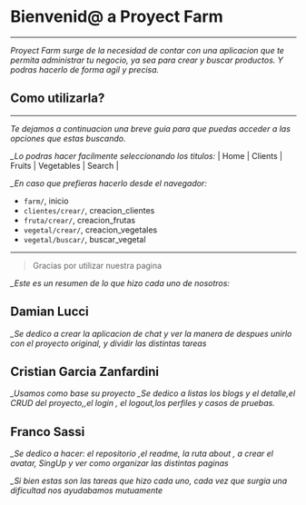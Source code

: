 # Bienvenid@ a Proyect Farm
---
*Proyect Farm surge de la necesidad de contar con una aplicacion que te permita administrar tu negocio, ya sea para crear y buscar productos. Y podras hacerlo de forma agil y precisa.*  

## Como utilizarla? ## 
---
*Te dejamos a continuacion una breve guia para que puedas acceder a las opciones que estas buscando.*

*_Lo podras hacer facilmente seleccionando los titulos:*
| Home | Clients | Fruits | Vegetables | Search |


*_En caso que prefieras hacerlo desde el navegador:*
- `farm/`, inicio
- `clientes/crear/`, creacion_clientes
- `fruta/crear/`, creacion_frutas
- `vegetal/crear/`, creacion_vegetales
- `vegetal/buscar/`, buscar_vegetal
---

> Gracias por utilizar nuestra pagina 

*_Este es un resumen de lo que hizo cada uno de nosotros:*

## Damian Lucci ## 
*_Se dedico a crear la aplicacion de chat y ver la manera de despues unirlo con el proyecto original,  y dividir las distintas tareas*

## Cristian Garcia Zanfardini ## 
*_Usamos como base su proyecto*
*_Se dedico  a listas los blogs y el detalle,el CRUD del proyecto,,el login , el logout,los perfiles y casos de pruebas.*

## Franco Sassi ## 
*_Se dedico a hacer: el repositorio ,el readme, la ruta about , a crear el avatar, SingUp y ver como organizar las distintas paginas*

*_Si bien estas son las tareas que hizo cada uno, cada vez que surgia una dificultad nos ayudabamos mutuamente*

